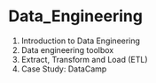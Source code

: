 # Data_Engineering

1. Introduction to Data Engineering
2. Data engineering toolbox
3. Extract, Transform and Load (ETL)
4. Case Study: DataCamp
